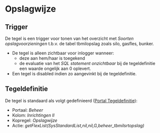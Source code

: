 # Opslagwijze

## Trigger

De tegel is een trigger voor tonen van het overzicht met *Soorten opslagvoorzieningen* t.b.v. de tabel tbmilopslag zoals silo, gasfles, bunker.

* De tegel is alleen zichtbaar voor inlogger wanneer:
  * deze aan hem/haar is toegekend
  * de evaluatie van het *SQL statement onzichtbaar* bij de tegeldefinitie een waarde ongelijk aan 0 oplevert.
* Een tegel is disabled indien zo aangevinkt bij de tegeldefinitie.

## Tegeldefinitie

De tegel is standaard als volgt gedefinieerd ([Portal Tegeldefinitie](/docs/instellen_inrichten/portaldefinitie/portal_tegel.md)):

* Portaal: *Beheer*
* Kolom: *Inrichtingen II*
* Kopregel: *Opslagwijze*
* Actie: *getFlexList(SysStandardList,nil,nil,G,beheer_tbmilsrtopslag)*

